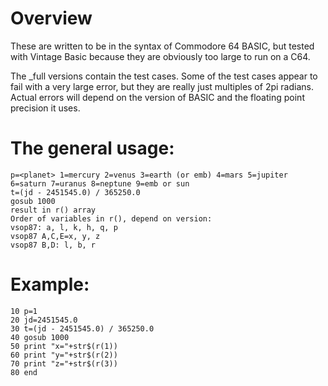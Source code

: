 # Overview
These are written to be in the syntax of Commodore 64 BASIC, but tested with Vintage Basic because they
are obviously too large to run on a C64.

The _full versions contain the test cases.  Some of the test cases appear to fail with a very large
error, but they are really just multiples of 2pi radians.  Actual errors will depend on the version
of BASIC and the floating point precision it uses.

# The general usage:
```
p=<planet> 1=mercury 2=venus 3=earth (or emb) 4=mars 5=jupiter 6=saturn 7=uranus 8=neptune 9=emb or sun
t=(jd - 2451545.0) / 365250.0
gosub 1000
result in r() array
Order of variables in r(), depend on version:
vsop87: a, l, k, h, q, p
vsop87 A,C,E=x, y, z
vsop87 B,D: l, b, r
```

# Example:
```
10 p=1
20 jd=2451545.0
30 t=(jd - 2451545.0) / 365250.0
40 gosub 1000
50 print "x="+str$(r(1))
60 print "y="+str$(r(2))
70 print "z="+str$(r(3))
80 end
```